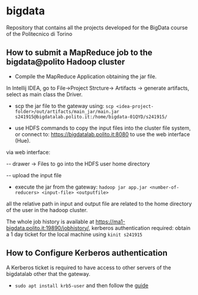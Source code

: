 # bigdata

Repository that contains all the projects developed for the BigData course of the Politecnico di Torino

## How to submit a MapReduce job to the bigdata@polito Hadoop cluster

* Compile the MapReduce Application obtaining the jar file.

In Intellij IDEA, go to File->Project Strcture-> Artifacts -> generate artifacts, select as main class the Driver.

* scp the jar file to the gateway using: `scp <idea-project-folder>/out/artifacts/main_jar/main.jar s241915@bigdatalab.polito.it:/home/bigdata-01QYD/s241915/`

* use HDFS commands to copy the input files into the cluster file system, or connect to: https://bigdatalab.polito.it:8080 to use the web interface (Hue).

via web interface: 

-- drawer -> Files to go into the HDFS user home directory

-- upload the input file


* execute the jar from the gateway: `hadoop jar app.jar <number-of-reducers> <input-file> <outputfile>`

all the relative path in input and output file are related to the home directory of the user in the hadoop cluster.

The whole job history is available at https://ma1-bigdata.polito.it:19890/jobhistory/, kerberos authentication required: obtain a 1 day ticket for the local machine using `kinit s241915`


## How to Configure Kerberos authentication

A Kerberos ticket is required to have access to other servers of the bigdatalab other that the gateway.

* `sudo apt install krb5-user` and then follow the [guide](https://bigdata.polito.it/content/access-instructions) 







